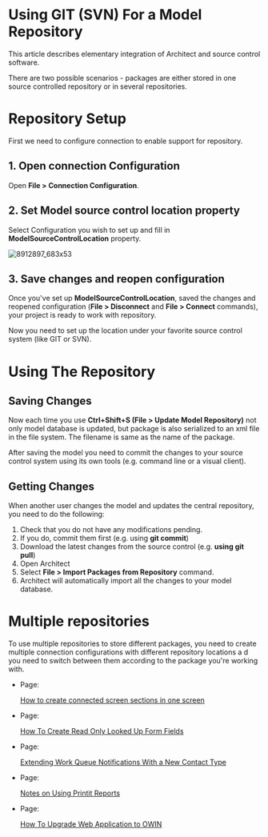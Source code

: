 # Using GIT (SVN) For a Model Repository

This article describes elementary integration of Architect and source control software.

There are two possible scenarios - packages are either stored in one source controlled repository or in several repositories.

# Repository Setup

First we need to configure connection to enable support for repository.

## 1. Open connection Configuration

Open **File \> Connection Configuration**.

## 2. Set Model source control location property

Select Configuration you wish to set up and fill in **ModelSourceControlLocation** property.

![8912897_683x53](upload://l36UPPL4q6hY63E8uw91Dt7NraY.png)

## 3. Save changes and reopen configuration

Once you've set up **ModelSourceControlLocation**, saved the changes and reopened configuration (**File \> Disconnect** and **File \> Connect** commands), your project is ready to work with repository.

Now you need to set up the location under your favorite source control system (like GIT or SVN).

# Using The Repository

## Saving Changes

Now each time you use **Ctrl+Shift+S (File \> Update Model Repository)** not only model database is updated, but package is also serialized to an xml file in the file system. The filename is same as the name of the package.

After saving the model you need to commit the changes to your source control system using its own tools (e.g. command line or a visual client).

## Getting Changes

When another user changes the model and updates the central repository, you need to do the following:

1.  Check that you do not have any modifications pending.
2.  If you do, commit them first (e.g. using **git commit**)
3.  Download the latest changes from the source control (e.g. **using git pull**)
4.  Open Architect
5.  Select **File \> Import Packages from Repository** command.
6.  Architect will automatically import all the changes to your model database.

# Multiple repositories

To use multiple repositories to store different packages, you need to create multiple connection configurations with different repository locations a d you need to switch between them according to the package you're working with.

-   Page:

    [How to create connected screen sections in one screen](/t/How-to-create-connected-screen-sections-in-one-screen)

-   Page:

    [How To Create Read Only Looked Up Form Fields](/t/How-To-Create-Read-Only-Looked-Up-Form-Fields)

-   Page:

    [Extending Work Queue Notifications With a New Contact Type](/t/Extending-Work-Queue-Notifications-With-a-New-Contact-Type)

-   Page:

    [Notes on Using Printit Reports](/t/Notes-on-Using-Printit-Reports)

-   Page:

    [How To Upgrade Web Application to OWIN](/t/How-To-Upgrade-Web-Application-to-OWIN)
